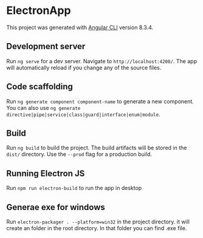 # ElectronApp

This project was generated with [Angular CLI](https://github.com/angular/angular-cli) version 8.3.4.

## Development server

Run `ng serve` for a dev server. Navigate to `http://localhost:4200/`. The app will automatically reload if you change any of the source files.

## Code scaffolding

Run `ng generate component component-name` to generate a new component. You can also use `ng generate directive|pipe|service|class|guard|interface|enum|module`.

## Build

Run `ng build` to build the project. The build artifacts will be stored in the `dist/` directory. Use the `--prod` flag for a production build.

## Running Electron JS

Run `npm run electron-build` to run the app in desktop

## Generae exe for windows

Run `electron-packager . --platform=win32` in the project directory. it will create an folder in the root directory. In that folder you can find <your-app-name>.exe file.